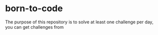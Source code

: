 # born-to-code
The purpose of this repository is to solve at least one challenge per day, you can get challenges from
